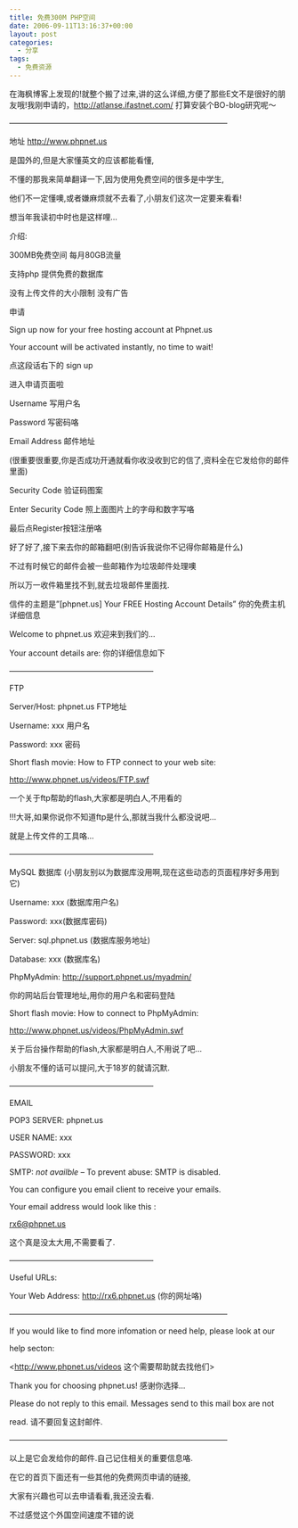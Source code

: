 ```yaml
---
title: 免费300M PHP空间
date: 2006-09-11T13:16:37+00:00
layout: post
categories:
  - 分享
tags:
  - 免费资源
---
```


在海枫博客上发现的!就整个搬了过来,讲的这么详细,方便了那些E文不是很好的朋友哦!我刚申请的，<http://atlanse.ifastnet.com/> 打算安装个BO-blog研究呢～

————————————————————————————

地址 <http://www.phpnet.us>

是国外的,但是大家懂英文的应该都能看懂,

不懂的那我来简单翻译一下,因为使用免费空间的很多是中学生,

他们不一定懂噢,或者嫌麻烦就不去看了,小朋友们这次一定要来看看!

想当年我读初中时也是这样哩…

介绍:

300MB免费空间 每月80GB流量

支持php 提供免费的数据库

没有上传文件的大小限制 没有广告

申请

Sign up now for your free hosting account at Phpnet.us

Your account will be activated instantly, no time to wait!

点这段话右下的 sign up

进入申请页面啦

Username 写用户名

Password 写密码咯

Email Address 邮件地址

(很重要很重要,你是否成功开通就看你收没收到它的信了,资料全在它发给你的邮件里面)

Security Code 验证码图案

Enter Security Code 照上面图片上的字母和数字写咯

最后点Register按钮注册咯

好了好了,接下来去你的邮箱翻吧(别告诉我说你不记得你邮箱是什么)

不过有时候它的邮件会被一些邮箱作为垃圾邮件处理噢

所以万一收件箱里找不到,就去垃圾邮件里面找.

信件的主题是”[phpnet.us] Your FREE Hosting Account Details” 你的免费主机详细信息

Welcome to phpnet.us 欢迎来到我们的…

Your account details are: 你的详细信息如下

——————————————————–

FTP

Server/Host: phpnet.us FTP地址

Username: xxx 用户名

Password: xxx 密码

Short flash movie: How to FTP connect to your web site:

<http://www.phpnet.us/videos/FTP.swf>

一个关于ftp帮助的flash,大家都是明白人,不用看的

!!!大哥,如果你说你不知道ftp是什么,那就当我什么都没说吧…

就是上传文件的工具咯…

——————————————————–

MySQL 数据库 (小朋友别以为数据库没用啊,现在这些动态的页面程序好多用到它)

Username: xxx (数据库用户名)

Password: xxx(数据库密码)

Server: sql.phpnet.us (数据库服务地址)

Database: xxx (数据库名)

PhpMyAdmin: <http://support.phpnet.us/myadmin/>

你的网站后台管理地址,用你的用户名和密码登陆

Short flash movie: How to connect to PhpMyAdmin:

<http://www.phpnet.us/videos/PhpMyAdmin.swf>

关于后台操作帮助的flash,大家都是明白人,不用说了吧…

小朋友不懂的话可以提问,大于18岁的就请沉默.

——————————————————–

EMAIL

POP3 SERVER: phpnet.us

USER NAME: xxx

PASSWORD: xxx

SMTP: _not availble_ – To prevent abuse: SMTP is disabled.

You can configure you email client to receive your emails.

Your email address would look like this :

rx6@phpnet.us

这个真是没太大用,不需要看了.

——————————————————–

Useful URLs:

Your Web Address: <http://rx6.phpnet.us> (你的网址咯)

————————————————————————————

If you would like to find more infomation or need help, please look at our

help secton:

<http://www.phpnet.us/videos 这个需要帮助就去找他们>

Thank you for choosing phpnet.us! 感谢你选择…

Please do not reply to this email. Messages send to this mail box are not

read. 请不要回复这封邮件.

————————————————————————————

以上是它会发给你的邮件.自己记住相关的重要信息咯.

在它的首页下面还有一些其他的免费网页申请的链接,

大家有兴趣也可以去申请看看,我还没去看.

不过感觉这个外国空间速度不错的说